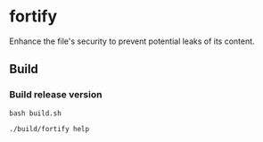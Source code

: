 # fortify

Enhance the file's security to prevent potential leaks of its content.

## Build

### Build release version

```shell
bash build.sh
```

```shell
./build/fortify help
```
